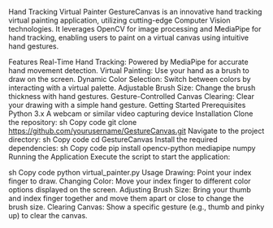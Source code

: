 Hand Tracking Virtual Painter
GestureCanvas is an innovative hand tracking virtual painting application, utilizing cutting-edge Computer Vision technologies. It leverages OpenCV for image processing and MediaPipe for hand tracking, enabling users to paint on a virtual canvas using intuitive hand gestures.

Features
Real-Time Hand Tracking: Powered by MediaPipe for accurate hand movement detection.
Virtual Painting: Use your hand as a brush to draw on the screen.
Dynamic Color Selection: Switch between colors by interacting with a virtual palette.
Adjustable Brush Size: Change the brush thickness with hand gestures.
Gesture-Controlled Canvas Clearing: Clear your drawing with a simple hand gesture.
Getting Started
Prerequisites
Python 3.x
A webcam or similar video capturing device
Installation
Clone the repository:
sh
Copy code
git clone https://github.com/yourusername/GestureCanvas.git
Navigate to the project directory:
sh
Copy code
cd GestureCanvas
Install the required dependencies:
sh
Copy code
pip install opencv-python mediapipe numpy
Running the Application
Execute the script to start the application:

sh
Copy code
python virtual_painter.py
Usage
Drawing: Point your index finger to draw.
Changing Color: Move your index finger to different color options displayed on the screen.
Adjusting Brush Size: Bring your thumb and index finger together and move them apart or close to change the brush size.
Clearing Canvas: Show a specific gesture (e.g., thumb and pinky up) to clear the canvas.
